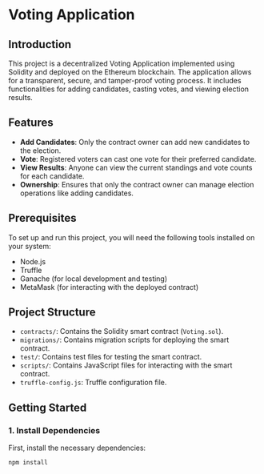 # Voting Application

## Introduction

This project is a decentralized Voting Application implemented using Solidity and deployed on the Ethereum blockchain. The application allows for a transparent, secure, and tamper-proof voting process. It includes functionalities for adding candidates, casting votes, and viewing election results.

## Features

- **Add Candidates**: Only the contract owner can add new candidates to the election.
- **Vote**: Registered voters can cast one vote for their preferred candidate.
- **View Results**: Anyone can view the current standings and vote counts for each candidate.
- **Ownership**: Ensures that only the contract owner can manage election operations like adding candidates.

## Prerequisites

To set up and run this project, you will need the following tools installed on your system:

- Node.js
- Truffle
- Ganache (for local development and testing)
- MetaMask (for interacting with the deployed contract)

## Project Structure

- `contracts/`: Contains the Solidity smart contract (`Voting.sol`).
- `migrations/`: Contains migration scripts for deploying the smart contract.
- `test/`: Contains test files for testing the smart contract.
- `scripts/`: Contains JavaScript files for interacting with the smart contract.
- `truffle-config.js`: Truffle configuration file.

## Getting Started

### 1. Install Dependencies

First, install the necessary dependencies:

```bash
npm install
